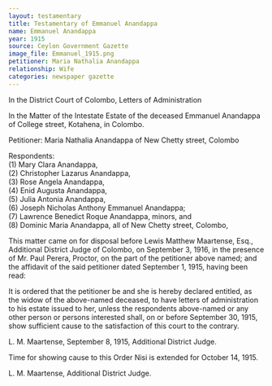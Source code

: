 ```yaml
---
layout: testamentary
title: Testamentary of Emmanuel Anandappa
name: Emmanuel Anandappa
year: 1915
source: Ceylon Government Gazette
image_file: Emmanuel_1915.png
petitioner: Maria Nathalia Anandappa
relationship: Wife
categories: newspaper gazette
---
```


In the District Court of Colombo, Letters of Administration

In the Matter of the Intestate Estate of the deceased Emmanuel Anandappa of College street, Kotahena, in Colombo.

Petitioner: Maria Nathalia Anandappa of New Chetty street, Colombo

Respondents:<br />
(1) Mary Clara Anandappa,<br />
(2) Christopher Lazarus Anandappa,<br />
(3) Rose Angela Anandappa,<br />
(4) Enid Augusta Anandappa,<br />
(5) Julia Antonia Anandappa,<br />
(6) Joseph Nicholas Anthony Emmanuel Anandappa;<br />
(7) Lawrence Benedict Roque Anandappa, minors, and<br />
(8) Dominic Maria Anandappa, all of New Chetty street, Colombo,

This matter came on for disposal before Lewis Matthew Maartense, Esq., Additional District Judge of Colombo, on September 3, 1916, in the presence of Mr. Paul Perera, Proctor, on the part of the petitioner above named; and the affidavit of the said petitioner dated September 1, 1915, having been read:

It is ordered that the petitioner be and she is hereby declared entitled, as the widow of the above-named deceased, to have letters of administration to his estate issued to her, unless the respondents above-named or any other person or persons interested shall, on or before September 30, 1915, show sufficient cause to the satisfaction of this court to the contrary.

L. M. Maartense,
September 8, 1915,
Additional District Judge.

Time for showing cause to this Order Nisi is extended for October 14, 1915.

L. M. Maartense,
Additional District Judge.